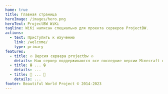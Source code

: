 ```yaml
---
home: true
title: Главная страница
heroImage: /images/hero.png
heroText: ProjectBW WiKi
tagline: WiKi написан специально для проекта серверов ProjectBW.
actions:
  - text: Приступить к изучению
    link: /welcome/
    type: primary
features:
  - title: 🔥 Версия сервера projectbw 🔥
    details: Наш сервер поддерживаются все последние версии Minecraft начиная от 1.19.+
  - title: 🔒 ... 🔒
    details: ...
  - title: 🔧 ... 🔧
    details: ...
footer: Beautiful World Project © 2014-2023 
---
```

